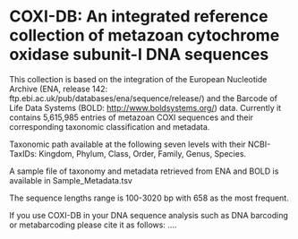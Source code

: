 # COXI-DB: An integrated reference collection of metazoan cytochrome oxidase subunit-I DNA sequences
This collection is based on the integration of the European Nucleotide Archive (ENA, release 142: ftp.ebi.ac.uk/pub/databases/ena/sequence/release/) and the Barcode of Life Data Systems (BOLD: http://www.boldsystems.org/) data. 
Currently it contains 5,615,985 entries of metazoan COXI sequences and their corresponding taxonomic classification and metadata.

Taxonomic path available at the following seven levels with their NCBI-TaxIDs:
Kingdom, Phylum, Class, Order, Family, Genus, Species.

A sample file of taxonomy and metadata retrieved from ENA and BOLD is available in Sample_Metadata.tsv

The sequence lengths range is 100-3020 bp with 658 as the most frequent.


If you use COXI-DB in your DNA sequence analysis such as DNA barcoding or metabarcoding please cite it as follows:
....

